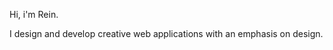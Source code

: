 Hi, i'm Rein.

I design and develop creative web applications with an emphasis on design.


<!--
I love to work on projects I believe in, and will actively help improve your concept to make an incredible product.

I value friendly and personal connections with my clients.


 I'm currently looking for work. If you're interested in working with me, feel free to contact me.  -->

